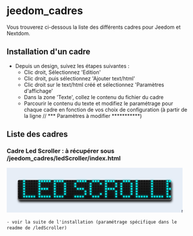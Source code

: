 # jeedom_cadres

Vous trouverez ci-dessous la liste des différents cadres pour Jeedom et Nextdom.

## Installation d'un cadre
- Depuis un design, suivez les étapes suivantes :
	- Clic droit, Sélectionnez 'Edition'
	- Clic droit, puis sélectionnez 'Ajouter text/html'
	- Clic droit sur le text/html créé et sélectionnez 'Paramètres d'affichage'
	- Dans la zone 'Texte', collez le contenu du fichier du cadre
	- Parcourir le contenu du texte et modifiez le paramétrage pour chaque cadre en fonction de vos choix de configuration (à partir de la ligne // *** Paramètres à modifier ***********)
	
## Liste des cadres

### Cadre Led Scroller : à récupérer sous /jeedom_cadres/ledScroller/index.html

![](ledScroller/doc/images/ledScroller.png)

	- voir la suite de l'installation (paramétrage spécifique dans le readme de /ledScroller)

	